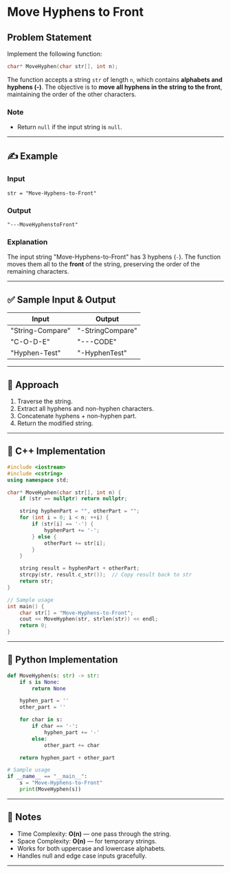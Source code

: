 # Move Hyphens to Front

## Problem Statement

Implement the following function:

```cpp
char* MoveHyphen(char str[], int n);
```

The function accepts a string `str` of length `n`, which contains **alphabets and hyphens (-)**. The objective is to **move all hyphens in the string to the front**, maintaining the order of the other characters.

### Note

- Return `null` if the input string is `null`.

---

## ✍️ Example

### Input

```
str = "Move-Hyphens-to-Front"
```

### Output

```
"---MoveHyphenstoFront"
```

### Explanation

The input string "Move-Hyphens-to-Front" has 3 hyphens (`-`). The function moves them all to the **front** of the string, preserving the order of the remaining characters.

---

## ✅ Sample Input & Output

| Input             | Output                |
|------------------|------------------------|
| "String-Compare" | "-StringCompare"       |
| "C-O-D-E"        | "---CODE"              |
| "Hyphen-Test"    | "-HyphenTest"          |

---

## 🧠 Approach

1. Traverse the string.
2. Extract all hyphens and non-hyphen characters.
3. Concatenate hyphens + non-hyphen part.
4. Return the modified string.

---

## 💾 C++ Implementation

```cpp
#include <iostream>
#include <cstring>
using namespace std;

char* MoveHyphen(char str[], int n) {
    if (str == nullptr) return nullptr;

    string hyphenPart = "", otherPart = "";
    for (int i = 0; i < n; ++i) {
        if (str[i] == '-') {
            hyphenPart += '-';
        } else {
            otherPart += str[i];
        }
    }

    string result = hyphenPart + otherPart;
    strcpy(str, result.c_str());  // Copy result back to str
    return str;
}

// Sample usage
int main() {
    char str[] = "Move-Hyphens-to-Front";
    cout << MoveHyphen(str, strlen(str)) << endl;
    return 0;
}
```

---

## 🐍 Python Implementation

```python
def MoveHyphen(s: str) -> str:
    if s is None:
        return None

    hyphen_part = ''
    other_part = ''

    for char in s:
        if char == '-':
            hyphen_part += '-'
        else:
            other_part += char

    return hyphen_part + other_part

# Sample usage
if __name__ == "__main__":
    s = "Move-Hyphens-to-Front"
    print(MoveHyphen(s))
```

---

## 📌 Notes

- Time Complexity: **O(n)** — one pass through the string.
- Space Complexity: **O(n)** — for temporary strings.
- Works for both uppercase and lowercase alphabets.
- Handles null and edge case inputs gracefully.

---

